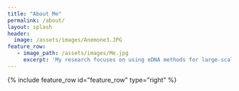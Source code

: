 ```yaml
---
title: "About Me"
permalink: /about/
layout: splash
header:
  image: /assets/images/Anemone3.JPG
feature_row:
   - image_path: /assets/images/Me.jpg
     excerpt: 'My research focuses on using eDNA methods for large-scale community genetic studies.'  
---
```

{% include feature_row id="feature_row" type="right" %}


